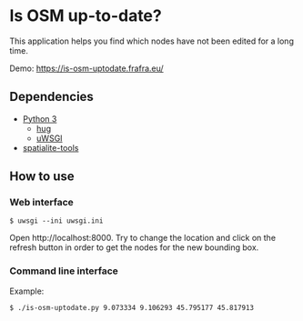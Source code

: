 # Is OSM up-to-date?

This application helps you find which nodes have not been edited for a long time.

Demo: https://is-osm-uptodate.frafra.eu/

## Dependencies

- [Python 3](https://www.python.org/)
  - [hug](http://www.hug.rest/)
  - [uWSGI](https://uwsgi-docs.readthedocs.io/)
- [spatialite-tools](https://www.gaia-gis.it/fossil/spatialite-tools/index)

## How to use

### Web interface

```
$ uwsgi --ini uwsgi.ini
```

Open http://localhost:8000. Try to change the location and click on the refresh button in order to get the nodes for the new bounding box.

### Command line interface

Example:

```
$ ./is-osm-uptodate.py 9.073334 9.106293 45.795177 45.817913
```
